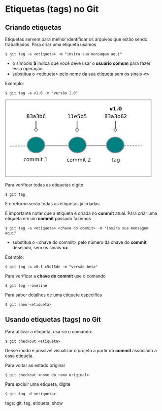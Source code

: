 # Etiquetas (tags) no Git

## Criando etiquetas

Etiquetas servem para melhor identificar os arquivos que estão sendo trabalhados. Para criar uma etiqueta usamos

```
$ git tag -a <etiqueta> -m "insira sua mensagem aqui"
```

- o símbolo **$** indica que você deve usar o **usuário comum** para fazer essa operação.
- substitua o \<etiqueta> pelo nome da sua etiqueta sem os sinais **<>**

Exemplo:

```
$ git tag -a v1.0 -m "versão 1.0"
```

![etiqueta no git](img/p0011-0.png)

Para verificar todas as etiquetas digite

```
$ git tag
```

E o retorno serão todas as etiquetas já criadas.

É importante notar que a etiqueta é criada no **commit** atual. Para criar uma etiqueta em um **commit** passado fazemos

```
$ git tag -a <etiqueta> <chave do commit> -m "insira sua mensagem aqui"
```

- substitua o \<chave do commit> pelo número da chave do **commit** desejado, sem os sinais **<>**

Exemplo:

```
$ git tag -a v0.1 c5d15de -m "versão beta"
```

Para verificar a **chave do commit** use o comando

```
$ git log --oneline
```

Para saber detalhes de uma etiqueta específica

```
$ git show <etiqueta>
```

## Usando etiquetas (tags) no Git

Para utilizar a etiqueta, usa-se o comando:

```
$ git checkout <etiqueta>
```

Desse modo é possível visualizar o projeto a partir do **commit** associado a essa etiqueta.

Para voltar ao estado original

```
$ git checkout <nome do ramo original>
```

Para excluir uma etiqueta, digite

```
$ git tag -d <etiqueta>
```

tags: git, tag, etiqueta, show
